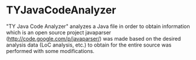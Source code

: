 TYJavaCodeAnalyzer
==================

"TY Java Code Analyzer" analyzes a Java file in order to obtain information which is an open source project javaparser (http://code.google.com/p/javaparser/) was made ​​based on the desired analysis data (LoC analysis, etc.) to obtain for the entire source was performed with some modifications.

